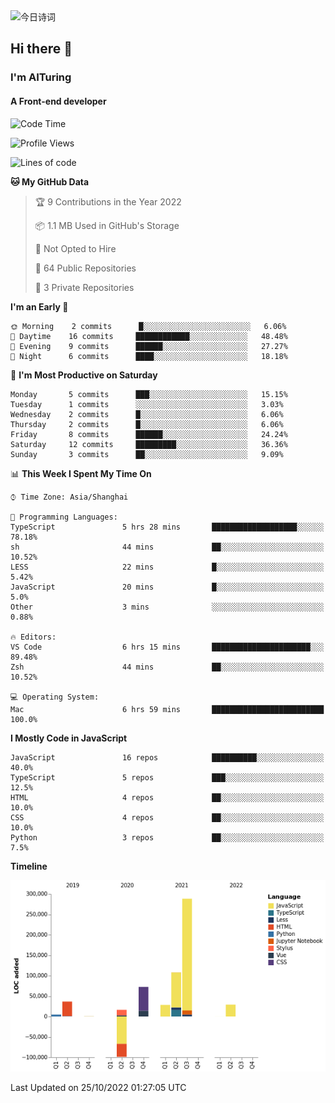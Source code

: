 <img alt="今日诗词" src="https://v2.jinrishici.com/one.svg?font-size=30&spacing=2&color=skyblue" style="max-width:100%; display: block; margin: 0 auto;">

## Hi there 👋
### I'm AITuring
#### A Front-end developer

<!-- <img src="./dhx.gif" width="400px"/> -->

<!--START_SECTION:waka-->
![Code Time](http://img.shields.io/badge/Code%20Time-3%2C849%20hrs%2013%20mins-blue)

![Profile Views](http://img.shields.io/badge/Profile%20Views-0-blue)

![Lines of code](https://img.shields.io/badge/From%20Hello%20World%20I%27ve%20Written-486%20Thousand%20lines%20of%20code-blue)

**🐱 My GitHub Data** 

> 🏆 9 Contributions in the Year 2022
 > 
> 📦 1.1 MB Used in GitHub's Storage 
 > 
> 🚫 Not Opted to Hire
 > 
> 📜 64 Public Repositories 
 > 
> 🔑 3 Private Repositories  
 > 
**I'm an Early 🐤** 

```text
🌞 Morning    2 commits      █░░░░░░░░░░░░░░░░░░░░░░░░   6.06% 
🌆 Daytime    16 commits     ████████████░░░░░░░░░░░░░   48.48% 
🌃 Evening    9 commits      ██████░░░░░░░░░░░░░░░░░░░   27.27% 
🌙 Night      6 commits      ████░░░░░░░░░░░░░░░░░░░░░   18.18%

```
📅 **I'm Most Productive on Saturday** 

```text
Monday       5 commits      ███░░░░░░░░░░░░░░░░░░░░░░   15.15% 
Tuesday      1 commits      ░░░░░░░░░░░░░░░░░░░░░░░░░   3.03% 
Wednesday    2 commits      █░░░░░░░░░░░░░░░░░░░░░░░░   6.06% 
Thursday     2 commits      █░░░░░░░░░░░░░░░░░░░░░░░░   6.06% 
Friday       8 commits      ██████░░░░░░░░░░░░░░░░░░░   24.24% 
Saturday     12 commits     █████████░░░░░░░░░░░░░░░░   36.36% 
Sunday       3 commits      ██░░░░░░░░░░░░░░░░░░░░░░░   9.09%

```


📊 **This Week I Spent My Time On** 

```text
⌚︎ Time Zone: Asia/Shanghai

💬 Programming Languages: 
TypeScript               5 hrs 28 mins       ███████████████████░░░░░░   78.18% 
sh                       44 mins             ██░░░░░░░░░░░░░░░░░░░░░░░   10.52% 
LESS                     22 mins             █░░░░░░░░░░░░░░░░░░░░░░░░   5.42% 
JavaScript               20 mins             █░░░░░░░░░░░░░░░░░░░░░░░░   5.0% 
Other                    3 mins              ░░░░░░░░░░░░░░░░░░░░░░░░░   0.88%

🔥 Editors: 
VS Code                  6 hrs 15 mins       ██████████████████████░░░   89.48% 
Zsh                      44 mins             ██░░░░░░░░░░░░░░░░░░░░░░░   10.52%

💻 Operating System: 
Mac                      6 hrs 59 mins       █████████████████████████   100.0%

```

**I Mostly Code in JavaScript** 

```text
JavaScript               16 repos            ██████████░░░░░░░░░░░░░░░   40.0% 
TypeScript               5 repos             ███░░░░░░░░░░░░░░░░░░░░░░   12.5% 
HTML                     4 repos             ██░░░░░░░░░░░░░░░░░░░░░░░   10.0% 
CSS                      4 repos             ██░░░░░░░░░░░░░░░░░░░░░░░   10.0% 
Python                   3 repos             ██░░░░░░░░░░░░░░░░░░░░░░░   7.5%

```


**Timeline**

![Chart not found](https://raw.githubusercontent.com/AITuring/AITuring/main/charts/bar_graph.png) 


 Last Updated on 25/10/2022 01:27:05 UTC
<!--END_SECTION:waka-->


